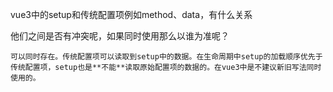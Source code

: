 vue3中的setup和传统配置项例如method、data，有什么关系

他们之间是否有冲突呢，如果同时使用那么以谁为准呢？

```
可以同时存在。传统配置项可以读取到setup中的数据。在生命周期中setup的加载顺序优先于传统配置项，setup也是**不能**读取原始配置项的数据的。在vue3中是不建议新旧写法同时使用的。
```

